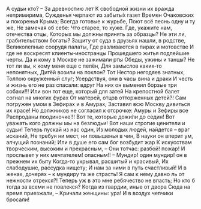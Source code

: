 А судьи кто? – За древностию лет К свободной жизни их вражда непримирима, Сужденья черпают из забыты́х газет Времен Очаковских и покоренья Крыма; Всегда готовые к журьбе, Поют всё песнь одну и ту же, Не замечая об себе: Что старее, то хуже. Где, укажите нам, отечества отцы, Которых мы должны принять за образцы? Не эти ли, грабительством богаты? Защиту от суда в друзьях нашли, в родстве, Великолепные соорудя палаты, Где разливаются в пирах и мотовстве И где не воскресят клиенты‑иностранцы Прошедшего житья подлейшие черты. Да и кому в Москве не зажимали рты Обеды, ужины и танцы? Не тот ли вы, к кому меня еще с пелён, Для замыслов каких‑то непонятных, Дитёй возили на поклон? Тот Нестор негодяев знатных, Толпою окруженный слуг; Усердствуя, они в часы вина и драки И честь и жизнь его не раз спасали: вдруг На них он выменил борзые три собаки!!! Или вон тот еще, который для затей На крепостной балет согнал на многих фурах От матерей, отцов отторженных детей?! Сам погружен умом в Зефирах и в Амурах, Заставил всю Москву дивиться их красе! Но должников не согласил к отсрочке: Амуры и Зефиры все Распроданы поодиночке!!! Вот те, которые дожи́ли до седин! Вот уважать кого должны мы на безлюдьи! Вот наши строгие ценители и судьи! Теперь пускай из нас один, Из молодых людей, найдется – враг исканий, Не требуя ни мест, ни повышенья в чин, В науки он вперит ум, алчущий познаний; Или в душе его сам бог возбудит жар К искусствам творческим, высоким и прекрасным, – Они тотчас: разбой! пожар! И прослывет у них мечтателем! опасным!! – Мундир! один мундир! он в прежнем их быту Когда‑то укрывал, расшитый и красивый, Их слабодушие, рассудка нищету; И нам за ними в путь счастливый! И в женах, дочерях – к мундиру та же страсть! Я сам к нему давно ль от нежности отрекся?! Теперь уж в это мне ребячество не впасть; Но кто б тогда за всеми не повлекся? Когда из гвардии, иные от двора Сюда на время приезжали, – Кричали женщины: ура! И в воздух чепчики бросали!
